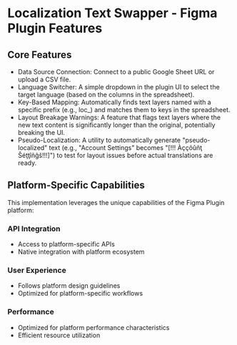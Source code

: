 # Localization Text Swapper - Figma Plugin Features

## Core Features
- Data Source Connection: Connect to a public Google Sheet URL or upload a CSV file.
- Language Switcher: A simple dropdown in the plugin UI to select the target language (based on the columns in the spreadsheet).
- Key-Based Mapping: Automatically finds text layers named with a specific prefix (e.g., loc_) and matches them to keys in the spreadsheet.
- Layout Breakage Warnings: A feature that flags text layers where the new text content is significantly longer than the original, potentially breaking the UI.
- Pseudo-Localization: A utility to automatically generate "pseudo-localized" text (e.g., "Account Settings" becomes "[!!! Àççôûñţ Šéţţîñĝš!!!]") to test for layout issues before actual translations are ready.

## Platform-Specific Capabilities
This implementation leverages the unique capabilities of the Figma Plugin platform:

### API Integration
- Access to platform-specific APIs
- Native integration with platform ecosystem

### User Experience
- Follows platform design guidelines
- Optimized for platform-specific workflows

### Performance
- Optimized for platform performance characteristics
- Efficient resource utilization
